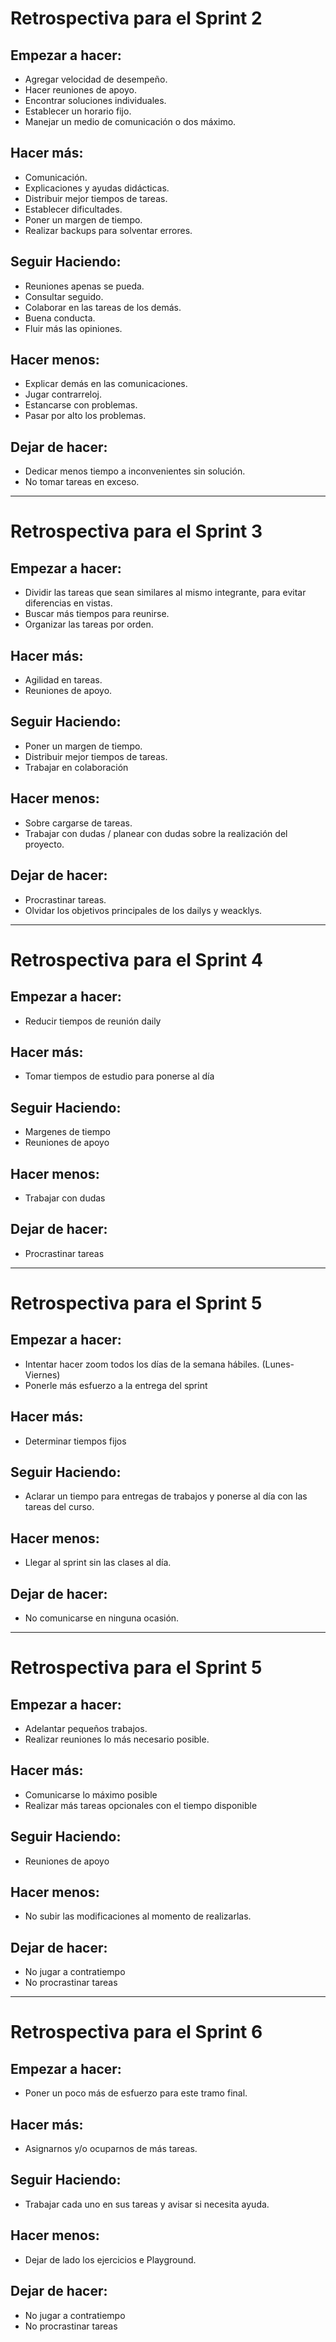 # **Retrospectiva para el Sprint 2**

## **Empezar a hacer**:
- Agregar velocidad de desempeño.
- Hacer reuniones de apoyo.
- Encontrar soluciones individuales.
- Establecer un horario fijo.
- Manejar un medio de comunicación o dos máximo.

## **Hacer más**:
- Comunicación.
- Explicaciones y ayudas didácticas.
- Distribuir mejor tiempos de tareas.
- Establecer dificultades.
- Poner un margen de tiempo.
- Realizar backups para solventar errores.

## **Seguir Haciendo**:
- Reuniones apenas se pueda.
- Consultar seguido.
- Colaborar en las tareas de los demás.
- Buena conducta.
- Fluir más las opiniones.

## **Hacer menos**:
- Explicar demás en las comunicaciones.
- Jugar contrarreloj.
- Estancarse con problemas.
- Pasar por alto los problemas.

## **Dejar de hacer**:
- Dedicar menos tiempo a inconvenientes sin solución.
- No tomar tareas en exceso.

------------------------------------------------------

# **Retrospectiva para el Sprint 3**

## **Empezar a hacer**:
- Dividir las tareas que sean similares al mismo integrante, para evitar diferencias en vistas.
- Buscar más tiempos para reunirse.
- Organizar las tareas por orden.

## **Hacer más**:
- Agilidad en tareas.
- Reuniones de apoyo.

## **Seguir Haciendo**:
- Poner un margen de tiempo.
- Distribuir mejor tiempos de tareas.
- Trabajar en colaboración

## **Hacer menos**:
- Sobre cargarse de tareas.
- Trabajar con dudas / planear con dudas sobre la realización del proyecto.

## **Dejar de hacer**:
- Procrastinar tareas.
- Olvidar los objetivos principales de los dailys y weacklys.

------------------------------------------------------

# **Retrospectiva para el Sprint 4**

## **Empezar a hacer**:
- Reducir tiempos de reunión daily

## **Hacer más**:
- Tomar tiempos de estudio para ponerse al día

## **Seguir Haciendo**:
- Margenes de tiempo
- Reuniones de apoyo

## **Hacer menos**:
- Trabajar con dudas

## **Dejar de hacer**:
- Procrastinar tareas

-----------------------------------------------------

# **Retrospectiva para el Sprint 5**

## **Empezar a hacer**:
- Intentar hacer zoom todos los días de la semana hábiles. (Lunes-Viernes)
- Ponerle más esfuerzo a la entrega del sprint

## **Hacer más**:
- Determinar tiempos fijos

## **Seguir Haciendo**:
- Aclarar un tiempo para entregas de trabajos y ponerse al día con las tareas del curso.

## **Hacer menos**:
- Llegar al sprint sin las clases al día.

## **Dejar de hacer**:
- No comunicarse en ninguna ocasión.

-----------------------------------------------------

# **Retrospectiva para el Sprint 5**

## **Empezar a hacer**:
- Adelantar pequeños trabajos.
- Realizar reuniones lo más necesario posible.

## **Hacer más**:
- Comunicarse lo máximo posible
- Realizar más tareas opcionales con el tiempo disponible

## **Seguir Haciendo**:
- Reuniones de apoyo

## **Hacer menos**:
- No subir las modificaciones al momento de realizarlas.

## **Dejar de hacer**:
- No jugar a contratiempo
- No procrastinar tareas

-----------------------------------------------------

# **Retrospectiva para el Sprint 6**

## **Empezar a hacer**:
- Poner un poco más de esfuerzo para este tramo final.

## **Hacer más**:
- Asignarnos y/o ocuparnos de más tareas.

## **Seguir Haciendo**:
- Trabajar cada uno en sus tareas y avisar si necesita ayuda.

## **Hacer menos**:
- Dejar de lado los ejercicios e Playground.

## **Dejar de hacer**:
- No jugar a contratiempo
- No procrastinar tareas